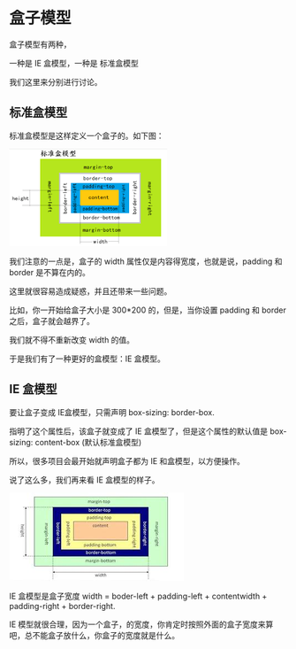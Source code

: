 # 盒子模型

盒子模型有两种，    

一种是 IE 盒模型，一种是 标准盒模型     

我们这里来分别进行讨论。    

## 标准盒模型

 标准盒模型是这样定义一个盒子的。如下图：    

 ![](./assets/boxcommon.png)    

 我们注意的一点是，盒子的 width 属性仅是内容得宽度，也就是说，padding 和 border 是不算在内的。    

 这里就很容易造成疑惑，并且还带来一些问题。    

 比如，你一开始给盒子大小是 300*200 的，但是，当你设置 padding 和 border 之后，盒子就会越界了。    

 我们就不得不重新改变 width 的值。     

 于是我们有了一种更好的盒模型：IE 盒模型。    

 ## IE 盒模型

 要让盒子变成 IE盒模型，只需声明 box-sizing: border-box.    

 指明了这个属性后，该盒子就变成了 IE 盒模型了，但是这个属性的默认值是 box-sizing: content-box (默认标准盒模型)     

 所以，很多项目会最开始就声明盒子都为 IE 和盒模型，以方便操作。     

 说了这么多，我们再来看 IE 盒模型的样子。    

 ![](./assets/boxie.jpg)    

 IE 盒模型是盒子宽度 width = boder-left + padding-left + contentwidth + padding-right + border-right.     

 IE 模型就很合理，因为一个盒子，的宽度，你肯定时按照外面的盒子宽度来算吧，总不能盒子放什么，你盒子的宽度就是什么。    

 

